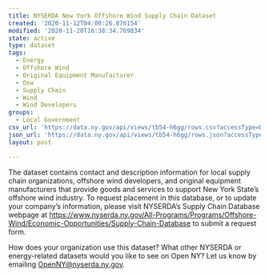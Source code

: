 ```yaml
---
title: NYSERDA New York Offshore Wind Supply Chain Dataset
created: '2020-11-12T04:00:26.876154'
modified: '2020-11-20T16:38:34.769834'
state: active
type: dataset
tags:
  - Energy
  - Offshore Wind
  - Original Equipment Manufacturer
  - Osw
  - Supply Chain
  - Wind
  - Wind Developers
groups:
  - Local Government
csv_url: 'https://data.ny.gov/api/views/tb54-h6gg/rows.csv?accessType=DOWNLOAD'
json_url: 'https://data.ny.gov/api/views/tb54-h6gg/rows.json?accessType=DOWNLOAD'
layout: post

---
```

The dataset contains contact and description information for local supply chain organizations, offshore wind developers, and original equipment manufacturers that provide goods and services to support New York State’s offshore wind industry. To request placement in this database, or to update your company’s information, please visit NYSERDA’s  Supply Chain Database webpage at https://www.nyserda.ny.gov/All-Programs/Programs/Offshore-Wind/Economic-Opportunities/Supply-Chain-Database to submit a request form.

How does your organization use this dataset? What other NYSERDA or energy-related datasets would you like to see on Open NY? Let us know by emailing  OpenNY@nyserda.ny.gov.
